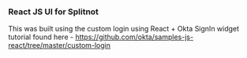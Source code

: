 ### React JS UI for Splitnot

This was built using the custom login using React + Okta SignIn widget tutorial found here - https://github.com/okta/samples-js-react/tree/master/custom-login 
